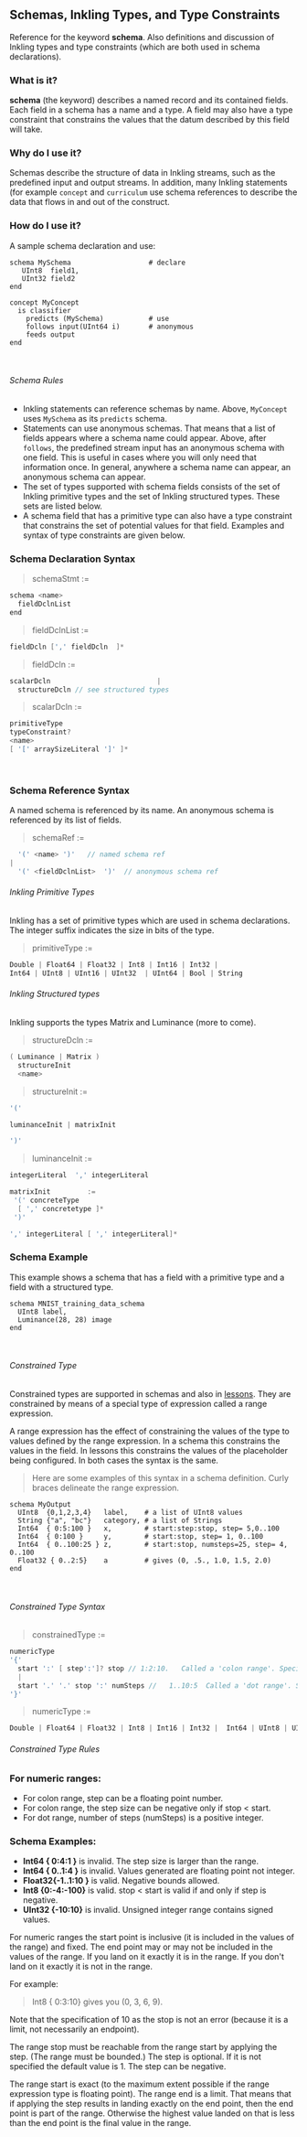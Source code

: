 ## Schemas, Inkling Types, and Type Constraints

Reference for the keyword **schema**. Also definitions and discussion of Inkling types and type constraints (which are both used in schema declarations).

### What is it?

**schema** (the keyword) describes a named record and its contained fields. Each field in a schema has a name and a type. A field may also have a type constraint that constrains the values that the datum described by this field will take.

### Why do I use it?

Schemas describe the structure of data in Inkling  streams, such as the predefined input and output streams. In addition, many Inkling statements (for example `concept` and `curriculum` use schema references to describe the data that flows in and out of the construct.

### How do I use it?

A sample schema declaration and use:

```inkling
schema MySchema                   # declare
   UInt8  field1,
   UInt32 field2
end

concept MyConcept
  is classifier
    predicts (MySchema)           # use
    follows input(UInt64 i)       # anonymous
    feeds output
end
```
‍
###### Schema Rules

* Inkling statements can reference schemas by name. Above, `MyConcept` uses `MySchema` as its `predicts` schema.
* Statements can use anonymous schemas. That means that a list of fields appears where a schema name could appear. Above, after `follows`, the predefined stream input has an anonymous schema with one field. This is useful in cases where you will only need that information once. In general, anywhere a schema name can appear, an anonymous schema can appear.
* The set of types supported with schema fields consists of the set of Inkling primitive types and the set of Inkling structured types. These sets are listed below.
* A schema field that has a primitive type can also have a type constraint that constrains the set of potential values for that field. Examples and syntax of type constraints are given below.

### Schema Declaration Syntax

> schemaStmt :=

```c
schema <name>
  fieldDclnList
end
```

> fieldDclnList      :=

```c
fieldDcln [',' fieldDcln  ]*
```

> fieldDcln          :=

```c
scalarDcln                          |
  structureDcln // see structured types
```

> scalarDcln         :=

```c
primitiveType
typeConstraint?
<name>
[ '[' arraySizeLiteral ']' ]*
```
‍
### Schema Reference Syntax

A named schema is referenced by its name. An anonymous schema is referenced by its list of fields.

>  schemaRef :=

```c
  '(' <name> ')'   // named schema ref
|
  '(' <fieldDclnList>  ')'  // anonymous schema ref
```

###### Inkling Primitive Types

Inkling has a set of primitive types which are used in schema declarations. The integer suffix indicates the size in bits of the type.

> primitiveType :=

```c
Double | Float64 | Float32 | Int8 | Int16 | Int32 |
Int64 | UInt8 | UInt16 | UInt32  | UInt64 | Bool | String
```

###### Inkling Structured types

Inkling supports the types Matrix and Luminance (more to come).

> structureDcln      :=

```c
( Luminance | Matrix )
  structureInit
  <name>
```


> structureInit      :=

```c
'('

luminanceInit | matrixInit

')'
```

> luminanceInit      :=

```c
integerLiteral  ',' integerLiteral

matrixInit         :=
 '(' concreteType
  [ ',' concretetype ]*
 ')'

',' integerLiteral [ ',' integerLiteral]*
```

### Schema Example

This example shows a schema that has a field with a primitive type and a field with a structured type.

```inkling
schema MNIST_training_data_schema
  UInt8 label,
  Luminance(28, 28) image
end
```
‍
###### Constrained Type

Constrained types are supported in schemas and also in [lessons][1]. They are constrained by means of a special type of expression called a range expression.

A range expression has the effect of constraining the values of the type to values defined by the range expression. In a schema this constrains the values in the field. In lessons this constrains the values of the placeholder being configured. In both cases the syntax is the same.

> Here are some examples of this syntax in a schema definition. Curly braces delineate the range expression.

```inkling
schema MyOutput
  UInt8  {0,1,2,3,4}   label,    # a list of UInt8 values
  String {"a", "bc"}   category, # a list of Strings
  Int64  { 0:5:100 }   x,        # start:step:stop, step= 5,0..100
  Int64  { 0:100 }     y,        # start:stop, step= 1, 0..100
  Int64  { 0..100:25 } z,        # start:stop, numsteps=25, step= 4, 0..100
  Float32 { 0..2:5}    a         # gives (0, .5., 1.0, 1.5, 2.0)
end
```
‍

###### Constrained Type Syntax

> constrainedType :=

```c
numericType
'{'
  start ':' [ step':']? stop // 1:2:10.   Called a 'colon range'. Specifies 'step' (default=1).
  |
  start '.' '.' stop ':' numSteps //   1..10:5  Called a 'dot range'. Specifies 'numsteps'.
'}'
```

> numericType :=

```c
Double | Float64 | Float32 | Int8 | Int16 | Int32 |  Int64 | UInt8 | UInt16 | UInt32  | UInt64
```

###### Constrained Type Rules

###  For numeric ranges:

* For colon range, step can be  a floating point number.
* For colon range, the step size can be negative only if stop < start.
* For dot range, number of steps (numSteps) is a positive integer.

### Schema Examples:

* **Int64  { 0:4:1 }** is invalid. The step size is larger than the range.
* **Int64  { 0..1:4 }** is invalid. Values generated are floating point not integer.
* **Float32{-1..1:10 }** is valid. Negative bounds allowed.
* **Int8 {0:-4:-100}** is valid. stop  < start is valid if and only if step is negative.
* **UInt32 {-10:10}** is invalid. Unsigned integer range contains signed values.

For numeric ranges the start point is inclusive (it is included in the values of the range) and fixed. The end point may or may not be included in the values of the range. If you land on it exactly it is in the range. If you don't land on it exactly it is not in the range.

For example:

> Int8 { 0:3:10} gives you (0, 3, 6, 9).

Note that the specification of 10 as the stop is not an error (because it is a limit, not necessarily an endpoint).

The range stop must be reachable from the range start by applying the step. (The range must be bounded.) The step is optional. If it is not specified the default value is 1. The step can be negative.

The range start is exact (to the maximum extent possible if the range expression type is floating point). The range end is a limit. That means that if applying the step results in landing exactly on the end point, then the end point is part of the range. Otherwise the highest value landed on that is less than the end point is the final value in the range.

‍

[1]: #lesson
